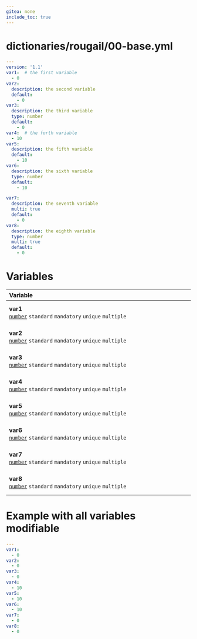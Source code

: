 ```yaml
---
gitea: none
include_toc: true
---
```

# dictionaries/rougail/00-base.yml

```yaml
---
version: '1.1'
var1:  # the first variable
  - 0
var2:
  description: the second variable
  default:
    - 0
var3:
  description: the third variable
  type: number
  default:
    - 0
var4:  # the forth variable
  - 10
var5:
  description: the fifth variable
  default:
    - 10
var6:
  description: the sixth variable
  type: number
  default:
    - 10

var7:
  description: the seventh variable
  multi: true
  default:
    - 0
var8:
  description: the eighth variable
  type: number
  multi: true
  default:
    - 0
```
# Variables

| Variable&nbsp;&nbsp;&nbsp;&nbsp;&nbsp;&nbsp;&nbsp;&nbsp;&nbsp;&nbsp;&nbsp;&nbsp;&nbsp;&nbsp;&nbsp;&nbsp;&nbsp;&nbsp;&nbsp;&nbsp;&nbsp;&nbsp;&nbsp;&nbsp;&nbsp;&nbsp;&nbsp;&nbsp;&nbsp;&nbsp;&nbsp;&nbsp;&nbsp;&nbsp;&nbsp;&nbsp;&nbsp;&nbsp;&nbsp;&nbsp;&nbsp;&nbsp;&nbsp;&nbsp;&nbsp;&nbsp;&nbsp;&nbsp;&nbsp;&nbsp;&nbsp;&nbsp;&nbsp;&nbsp;&nbsp;&nbsp;&nbsp;&nbsp;&nbsp;&nbsp;&nbsp;&nbsp;&nbsp;&nbsp;&nbsp;&nbsp;&nbsp;&nbsp;&nbsp;&nbsp;&nbsp;&nbsp;&nbsp;&nbsp;&nbsp;&nbsp;&nbsp;&nbsp;&nbsp;&nbsp;&nbsp;&nbsp;&nbsp;&nbsp;&nbsp;&nbsp;&nbsp;&nbsp;&nbsp;&nbsp;&nbsp;&nbsp;&nbsp;&nbsp;&nbsp;&nbsp;&nbsp;&nbsp;&nbsp;&nbsp;&nbsp;&nbsp;&nbsp;&nbsp;&nbsp;&nbsp;&nbsp;&nbsp;&nbsp;&nbsp;&nbsp;&nbsp;&nbsp;&nbsp;&nbsp;&nbsp;&nbsp;&nbsp;   | Description&nbsp;&nbsp;&nbsp;&nbsp;&nbsp;&nbsp;&nbsp;&nbsp;&nbsp;&nbsp;&nbsp;&nbsp;&nbsp;&nbsp;&nbsp;&nbsp;&nbsp;&nbsp;&nbsp;&nbsp;&nbsp;&nbsp;&nbsp;&nbsp;&nbsp;&nbsp;&nbsp;&nbsp;&nbsp;&nbsp;&nbsp;&nbsp;&nbsp;&nbsp;&nbsp;&nbsp;&nbsp;&nbsp;&nbsp;&nbsp;&nbsp;&nbsp;&nbsp;&nbsp;&nbsp;&nbsp;&nbsp;&nbsp;&nbsp;&nbsp;&nbsp;&nbsp;&nbsp;&nbsp;&nbsp;&nbsp;&nbsp;&nbsp;&nbsp;&nbsp;&nbsp;&nbsp;&nbsp;&nbsp;&nbsp;&nbsp;&nbsp;&nbsp;&nbsp;&nbsp;&nbsp;&nbsp;&nbsp;&nbsp;&nbsp;&nbsp;&nbsp;&nbsp;&nbsp;&nbsp;&nbsp;&nbsp;&nbsp;&nbsp;&nbsp;&nbsp;&nbsp;&nbsp;&nbsp;&nbsp;&nbsp;&nbsp;&nbsp;&nbsp;&nbsp;&nbsp;&nbsp;&nbsp;&nbsp;&nbsp;&nbsp;&nbsp;&nbsp;&nbsp;&nbsp;&nbsp;&nbsp;&nbsp;&nbsp;&nbsp;&nbsp;&nbsp;&nbsp;&nbsp;&nbsp;   |
|------------------------------------------------------------------------------------------------------------------------------------------------------------------------------------------------------------------------------------------------------------------------------------------------------------------------------------------------------------------------------------------------------------------------------------------------------------------------------------------------------------------------------------------------------------------------------------------------------------------------------------------------------------------------------------------------------------------------------------------------|---------------------------------------------------------------------------------------------------------------------------------------------------------------------------------------------------------------------------------------------------------------------------------------------------------------------------------------------------------------------------------------------------------------------------------------------------------------------------------------------------------------------------------------------------------------------------------------------------------------------------------------------------------------------------------------------------------------------------------|
| **var1**<br/>[`number`](https://rougail.readthedocs.io/en/latest/variable.html#variables-types) `standard` `mandatory` `unique` `multiple`                                                                                                                                                                                                                                                                                                                                                                                                                                                                                                                                                                                                     | The first variable.<br/>**Default**: <br/>- 0                                                                                                                                                                                                                                                                                                                                                                                                                                                                                                                                                                                                                                                                                   |
| **var2**<br/>[`number`](https://rougail.readthedocs.io/en/latest/variable.html#variables-types) `standard` `mandatory` `unique` `multiple`                                                                                                                                                                                                                                                                                                                                                                                                                                                                                                                                                                                                     | The second variable.<br/>**Default**: <br/>- 0                                                                                                                                                                                                                                                                                                                                                                                                                                                                                                                                                                                                                                                                                  |
| **var3**<br/>[`number`](https://rougail.readthedocs.io/en/latest/variable.html#variables-types) `standard` `mandatory` `unique` `multiple`                                                                                                                                                                                                                                                                                                                                                                                                                                                                                                                                                                                                     | The third variable.<br/>**Default**: <br/>- 0                                                                                                                                                                                                                                                                                                                                                                                                                                                                                                                                                                                                                                                                                   |
| **var4**<br/>[`number`](https://rougail.readthedocs.io/en/latest/variable.html#variables-types) `standard` `mandatory` `unique` `multiple`                                                                                                                                                                                                                                                                                                                                                                                                                                                                                                                                                                                                     | The forth variable.<br/>**Default**: <br/>- 10                                                                                                                                                                                                                                                                                                                                                                                                                                                                                                                                                                                                                                                                                  |
| **var5**<br/>[`number`](https://rougail.readthedocs.io/en/latest/variable.html#variables-types) `standard` `mandatory` `unique` `multiple`                                                                                                                                                                                                                                                                                                                                                                                                                                                                                                                                                                                                     | The fifth variable.<br/>**Default**: <br/>- 10                                                                                                                                                                                                                                                                                                                                                                                                                                                                                                                                                                                                                                                                                  |
| **var6**<br/>[`number`](https://rougail.readthedocs.io/en/latest/variable.html#variables-types) `standard` `mandatory` `unique` `multiple`                                                                                                                                                                                                                                                                                                                                                                                                                                                                                                                                                                                                     | The sixth variable.<br/>**Default**: <br/>- 10                                                                                                                                                                                                                                                                                                                                                                                                                                                                                                                                                                                                                                                                                  |
| **var7**<br/>[`number`](https://rougail.readthedocs.io/en/latest/variable.html#variables-types) `standard` `mandatory` `unique` `multiple`                                                                                                                                                                                                                                                                                                                                                                                                                                                                                                                                                                                                     | The seventh variable.<br/>**Default**: <br/>- 0                                                                                                                                                                                                                                                                                                                                                                                                                                                                                                                                                                                                                                                                                 |
| **var8**<br/>[`number`](https://rougail.readthedocs.io/en/latest/variable.html#variables-types) `standard` `mandatory` `unique` `multiple`                                                                                                                                                                                                                                                                                                                                                                                                                                                                                                                                                                                                     | The eighth variable.<br/>**Default**: <br/>- 0                                                                                                                                                                                                                                                                                                                                                                                                                                                                                                                                                                                                                                                                                  |


# Example with all variables modifiable

```yaml
---
var1:
  - 0
var2:
  - 0
var3:
  - 0
var4:
  - 10
var5:
  - 10
var6:
  - 10
var7:
  - 0
var8:
  - 0
```
